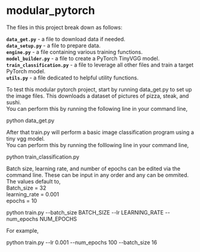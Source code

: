 # modular_pytorch

The files in this project break down as follows:

**`data_get.py`** - a file to download data if needed.<br/>
**`data_setup.py`** - a file to prepare data.<br/>
**`engine.py`** - a file containing various training functions.<br/>
**`model_builder.py`** - a file to create a PyTorch TinyVGG model.<br/>
**`train_classification.py`** - a file to leverage all other files and train a target PyTorch model.<br/>
**`utils.py`** - a file dedicated to helpful utility functions.

To test this modular pytorch project, start by running data_get.py to set up the image files. This downloads a dataset of pictures of pizza, steak, and sushi.<br/>
You can perform this by running the following line in your command line,

python data_get.py

After that train.py will perform a basic image classification program using a tiny vgg model.<br/>
You can perform this by running the folllowing line in your command line,

python train_classification.py

Batch size, learning rate, and number of epochs can be edited via the command line. These can be input in any order and any can be ommited. The values default to,<br/>
Batch_size = 32<br/>
learning_rate = 0.001<br/>
epochs = 10

python train.py --batch_size BATCH_SIZE --lr LEARNING_RATE --num_epochs NUM_EPOCHS

For example,

python train.py --lr 0.001 --num_epochs 100 --batch_size 16
